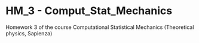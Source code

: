 # HM_3 - Comput_Stat_Mechanics

Homework 3 of the course Computational Statistical Mechanics (Theoretical physics, Sapienza)
